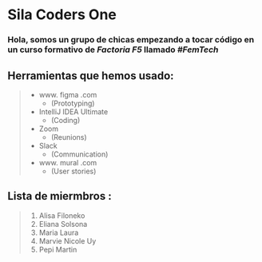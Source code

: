 # Sila Coders One


### Hola, somos un grupo de chicas empezando a tocar código en un curso formativo de ***Factoria F5*** llamado ***#FemTech***  


 ## Herramientas que hemos usado: 
> - www. figma .com 
> 	- (Prototyping)
> - IntelliJ IDEA Ultimate
> 	- (Coding)
> - Zoom
> 	- (Reunions)
> - Slack
> 	- (Communication)
> - www. mural .com 
> 	- (User stories)
 

 ## Lista de miermbros : 
> 1. Alisa Filoneko
> 2. Eliana Solsona
> 3. Maria Laura
> 4. Marvie Nicole Uy
> 5. Pepi Martin